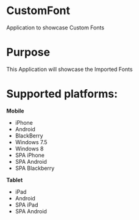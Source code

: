CustomFont
=============

Application to showcase Custom Fonts


# Purpose
This Application will showcase the Imported Fonts

# Supported platforms:
**Mobile**
 * iPhone
 * Android
 * BlackBerry
 * Windows 7.5
 * Windows 8
 * SPA iPhone
 * SPA Android
 * SPA Blackberry
 
**Tablet**
 * iPad
 * Android
 * SPA iPad
 * SPA Android
